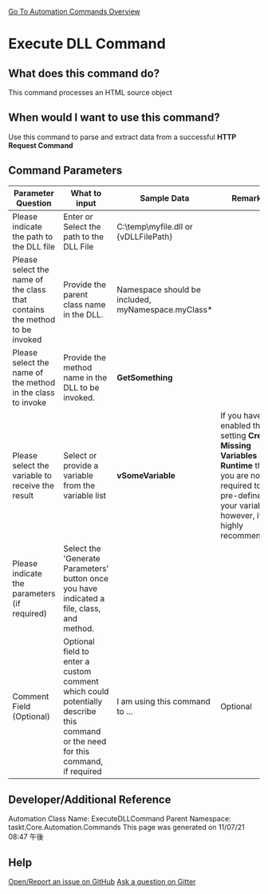 <!--TITLE: Execute DLL Command -->
<!-- SUBTITLE: a command in the API Commands group. -->
[Go To Automation Commands Overview](/automation-commands.md)


# Execute DLL Command


## What does this command do?
This command processes an HTML source object


## When would I want to use this command?
Use this command to parse and extract data from a successful **HTTP Request Command**


## Command Parameters
| Parameter Question   	| What to input  	|  Sample Data 	| Remarks  	|
| ---                    | ---               | ---           | ---       |
|Please indicate the path to the DLL file|Enter or Select the path to the DLL File|C:\temp\myfile.dll or {vDLLFilePath}||
|Please select the name of the class that contains the method to be invoked|Provide the parent class name in the DLL.|Namespace should be included, myNamespace.myClass*||
|Please select the name of the method in the class to invoke|Provide the method name in the DLL to be invoked.|**GetSomething**||
|Please select the variable to receive the result|Select or provide a variable from the variable list|**vSomeVariable**|If you have enabled the setting **Create Missing Variables at Runtime** then you are not required to pre-define your variables, however, it is highly recommended.|
|Please indicate the parameters (if required)|Select the 'Generate Parameters' button once you have indicated a file, class, and method.|||
|Comment Field (Optional)|Optional field to enter a custom comment which could potentially describe this command or the need for this command, if required|I am using this command to ...|Optional|














## Developer/Additional Reference
Automation Class Name: ExecuteDLLCommand
Parent Namespace: taskt.Core.Automation.Commands
This page was generated on 11/07/21 08:47 午後


## Help
[Open/Report an issue on GitHub](https://github.com/saucepleez/taskt/issues/new)
[Ask a question on Gitter](https://gitter.im/taskt-rpa/Lobby)
